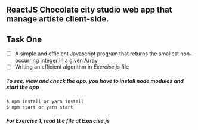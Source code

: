 ## ReactJS Chocolate city studio web app that manage artiste client-side.

## Task One
- [ ] A simple and efficient Javascript program that returns the smallest non-occurring
integer in a given Array
- [ ] Writing an efficient algorithm in *Exercise.js* file

##### To see, view and check the app, you have to install node modules and start the app

```bash
$ npm install or yarn install
$ npm start or yarn start
```

##### For Exercise 1, read the file at Exercise.js
